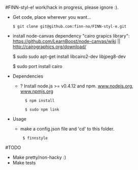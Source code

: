 #FINN-styl-e! work/hack in progress, please ignore :).
  
  - Get code, place wherever you want...

  
        $ git clone git@github.com:finn-no/FINN-styl-e.git
  
  
  -  install node-canvas dependency "cairo grapics library": https://github.com/LearnBoost/node-canvas/wiki || http://cairographics.org/download/ 
  

        $ sudo sudo apt-get install libcairo2-dev libjpeg8-dev
  
        $ sudo port install cairo


  - Dependencies
    - ? Install node.js >= v0.4.12 and npm. www.nodejs.org, www.npmjs.org
  

            $ npm install
  
            $ sudo npm link
  
  - Usage
    -  make a config.json file and 'cd' to this folder.      
    
            $ finnstyle
  
  
#TODO
  - Make pretty/non-hacky :)
  - Make tests